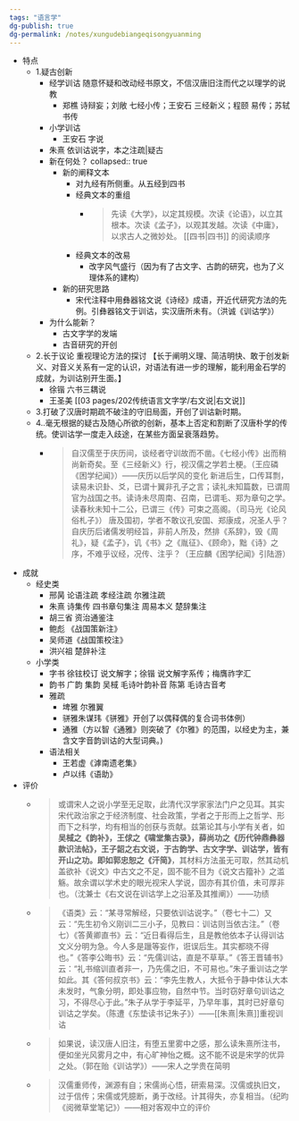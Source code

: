 ```yaml
---
tags: "语言学"
dg-publish: true
dg-permalink: /notes/xungudebiangeqisongyuanming
---
```

- 特点
	- 1.疑古创新
		- 经学训诂 随意怀疑和改动经书原文，不信汉唐旧注而代之以理学的说教
			- 郑樵 诗辩妄；刘敞 七经小传；王安石 三经新义；程颐 易传；苏轼 书传
		- 小学训诂
			- 王安石 字说
		- 朱熹 依训诂说字，本之注疏|疑古
		- 新在何处？
		  collapsed:: true
			- 新的阐释文本
				- 对九经有所侧重。从五经到四书
				- 经典文本的重组
					- > 先读《大学》，以定其规模。次读《论语》，以立其根本。次读《孟子》，以观其发越。次读《中庸》，以求古人之微妙处。 [[四书\|四书]] 的阅读顺序
				- 经典文本的改易
					- 改字风气盛行（因为有了古文字、古韵的研究，也为了义理体系的建构）
			- 新的研究思路
				- 宋代注释中用彝器铭文说《诗经》成语，开近代研究方法的先例。引彝器铭文于训诂，实汉唐所未有。（洪诚《训诂学》）
		- 为什么能新？
			- 古文字学的发端
			- 古音研究的开创
	- 2.长于议论 重视理论方法的探讨
	  【长于阐明义理、简洁明快、敢于创发新义、对音义关系有一定的认识，对语法有进一步的理解，能利用金石学的成就，为训诂别开生面。】
		- 徐锴 六书三耦说
		- 王圣美 [[03 pages/202传统语言文字学/右文说\|右文说]]
	- 3.打破了汉唐时期疏不破注的守旧局面，开创了训诂新时期。
	- 4..毫无根据的疑古及随心所欲的创新，基本上否定和割断了汉唐朴学的传统。使训诂学一度走入歧途，在某些方面呈衰落趋势。
		- > 自汉儒至于庆历间，谈经者守训故而不凿。《七经小传》出而稍尚新奇矣。至《三经新义》行，视汉儒之学若土梗。（王应磷《困学纪闻》）——庆历以后学风的变化
		  新进后生，口传耳剽，读易未识卦、爻，已谓十翼非孔子之言；读礼未知篇数，已谓周官为战国之书。读诗未尽周南、召南，已谓毛、郑为章句之学。读春秋未知十二公，已谓三《传》可束之高阁。（司马光《论风俗札子》）
		  唐及国初，学者不敢议孔安国、郑康成，况圣人乎？自庆历后诸儒发明经旨，非前人所及，然排《系辞》，毁《周礼》，疑《孟子》，讥《书》之《胤征》、《顾命》，黜《诗》之序，不难乎议经，况传、注乎？（王应麟《困学纪闻》引陆游）
- 成就
	- 经史类
		- 邢昺 论语注疏 孝经注疏 尔雅注疏
		- 朱熹 诗集传 四书章句集注 周易本义 楚辞集注
		- 胡三省 资治通鉴注
		- 鲍彪 《战国策新注》
		- 吴师道《战国策校注》
		- 洪兴祖 楚辞补注
	- 小学类
		- 字书 徐铉校订 说文解字；徐锴 说文解字系传；梅膺祚字汇
		- 韵书 广韵 集韵 吴棫 毛诗叶韵补音 陈第 毛诗古音考
		- 雅疏
			- 埤雅 尔雅翼
			- 骈雅朱谋玮《骈雅》开创了以偶释偶的复合词书体例）
			- 通雅（方以智《通雅》则突破了《尔雅》的范围，以经史为主，兼含文字音韵训诂的大型词典。)
		- 语法相关
			- 王若虚《滹南遗老集》
			- 卢以纬《语助》
- 评价
	- > 或谓宋人之说小学至无足取，此清代汉学家家法门户之见耳。其实宋代政治家之于经济制度、社会政策，学者之于形而上之哲学、形而下之科学，均有相当的创获与贡献。兹第论其与小学有关者，如**吴棫之《韵补》，王俅之《啸堂集古录》，薛尚功之《历代钟鼎彝器款识法帖》，王子韶之右文说，**于古韵学、古文字学、训诂学，皆有开山之功。即如**郭忠恕之《汗简》**，其材料方法虽无可取，然其动机盖欲补《说文》中古文之不足，固不能不目为《说文古籀补》之滥觞。故余谓以学术史的眼光视宋人学说，固亦有其价值，未可厚非也。（沈兼士《右文说在训诂学上之沿革及其推阐》）——功绩
	- > 《语类》云：“某寻常解经，只要依训诂说字。”（卷七十二）又云：“先生初令义刚训二三小子，见教曰：训诂则当依古注。”（卷七）《答黄卿直书》云：“近日看得后生，且是教他依本子认得训诂文义分明为急。今人多是躐等妄作，诳误后生。其实都晓不得也。”《答李公晦书》云：“先儒训诂，直是不草草。”《答王晋辅书》云：“礼书缩训直者非一，乃先儒之旧，不可易也。”朱子重训诂之学如此。其《答何叔京书》云：“李先生教人，大抵令于静中体认大本未发时，气象分明，即处事应物，自然中节。当时窃好章句训诂之习，不得尽心于此。”朱子从学于李延平，乃早年事，其时已好章句训诂之学矣。（陈遭《东垫读书记朱子》）——[[朱熹\|朱熹]]重视训诂
	- > 如果说，读汉唐人旧注，有堕五里雾中之感，那么读朱熹所注书，便如坐光风雾月之中，有心旷神怡之概。这不能不说是宋学的优异之处。（郭在贻《训诂学》）——宋人之学贵在简明
	- > 汉儒重师传，渊源有自；宋儒尚心悟，研索易深。汉儒或执旧文，过于信传；宋儒或凭臆断，勇于改经。计其得失，亦复相当。（纪昀《阅微草堂笔记》）——相对客观中立的评价